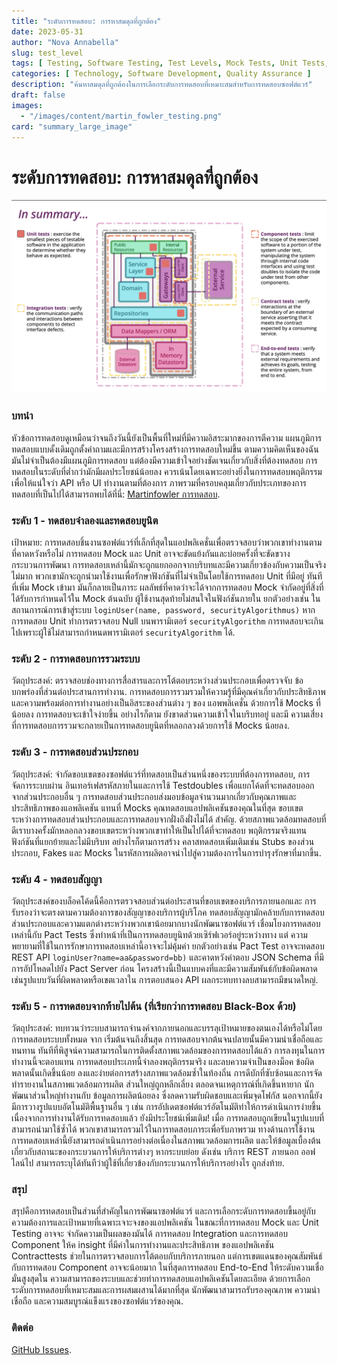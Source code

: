 ```yaml
---
title: "ระดับการทดสอบ: การหาสมดุลที่ถูกต้อง"
date: 2023-05-31
author: "Nova Annabella"
slug: test_level
tags: [ Testing, Software Testing, Test Levels, Mock Tests, Unit Tests, Integration Tests, Component Tests, Contract Tests, End-to-End Tests ]
categories: [ Technology, Software Development, Quality Assurance ]
description: "ค้นหาสมดุลที่ถูกต้องในการเลือกระดับการทดสอบที่เหมาะสมสำหรับการทดสอบซอฟต์แวร์"
draft: false
images:
  - "/images/content/martin_fowler_testing.png"
card: "summary_large_image"
---
```



# ระดับการทดสอบ: การหาสมดุลที่ถูกต้อง

[![testebenen](/images/content/martin_fowler_testing.png)](https://martinfowler.com/articles/microservice-testing/)

### บทนำ

หัวข้อการทดสอบดูเหมือนว่าจนถึงวันนี้ยังเป็นพื้นที่ใหม่ที่มีความอิสระมากของการตีความ แผนภูมิการทดสอบแบบดั้งเดิมถูกตั้งคำถามและมีการสร้างโครงสร้างการทดสอบใหม่ขึ้น ตามความคิดเห็นของฉัน มันไม่จำเป็นต้องมีแผนภูมิการทดสอบ แต่ต้องมีความเข้าใจอย่างชัดเจนเกี่ยวกับสิ่งที่ต้องทดสอบ การทดสอบในระดับที่ต่ำกว่ามักมีผลประโยชน์น้อยลง ควรเน้นโดยเฉพาะอย่างยิ่งในการทดสอบพฤติกรรมเพื่อให้แน่ใจว่า
API
หรือ UI ทำงานตามที่ต้องการ ภาพรวมที่ครอบคลุมเกี่ยวกับประเภทของการทดสอบที่เป็นไปได้สามารถพบได้ที่นี่:
[Martinfowler การทดสอบ](https://martinfowler.com/articles/microservice-testing/).


### ระดับ 1 - ทดสอบจำลองและทดสอบยูนิต

เป้าหมาย: การทดสอบชิ้นงานซอฟต์แวร์ที่เล็กที่สุดในแอปพลิเคชั่นเพื่อตรวจสอบว่าพวกเขาทำงานตามที่คาดหวังหรือไม่ การทดสอบ
Mock และ Unit อาจจะขัดแย้งกันและบ่อยครั้งที่จะขัดขวางกระบวนการพัฒนา
การทดสอบเหล่านี้มักจะถูกแยกออกจากบริบทและมีความเกี่ยวข้องกับความเป็นจริงไม่มาก
พวกเขามักจะถูกนำมาใช้งานเพื่อรักษาฟังก์ชันที่ไม่จำเป็นโดยใช้การทดสอบ Unit ที่มีอยู่ ทันทีที่เพิ่ม Mock เข้ามา
มันก็กลายเป็นภาระ ผลลัพธ์ที่คาดว่าจะได้จากการทดสอบ Mock จำกัดอยู่ที่สิ่งที่ได้รับการกำหนดไว้ใน Mock ต้นฉบับ
ผู้ใช้งานสุดท้ายไม่สนใจในฟังก์ชันภายใน ยกตัวอย่างเช่น ในสถานการณ์การเข้าสู่ระบบ `loginUser(name, password,
securityAlgorithmus)` หากการทดสอบ Unit ทำการตรวจสอบ Null บนพารามิเตอร์ `securityAlgorithm`
การทดสอบจะเกินไปเพราะผู้ใช้ไม่สามารถกำหนดพารามิเตอร์ `securityAlgorithm` ได้.

### ระดับ 2 - การทดสอบการรวมระบบ

วัตถุประสงค์: ตรวจสอบช่องทางการสื่อสารและการโต้ตอบระหว่างส่วนประกอบเพื่อตรวจจับ ข้อบกพร่องที่ส่วนต่อประสานการทำงาน.
การทดสอบการรวมรวมให้ความรู้ที่มีคุณค่าเกี่ยวกับประสิทธิภาพและความพร้อมต่อการทำงานอย่างเป็นอิสระของส่วนต่าง ๆ ของ
แอพพลิเคชั่น ด้วยการใช้ Mocks ที่น้อยลง การทดสอบจะเข้าใจง่ายขึ้น อย่างไรก็ตาม ยังขาดส่วนความเข้าใจในบริบทอยู่ และมี
ความเสี่ยงที่การทดสอบการรวมจะกลายเป็นการทดสอบยูนิตที่หลอกลวงด้วยการใช้ Mocks น้อยลง.

### ระดับ 3 - การทดสอบส่วนประกอบ

วัตถุประสงค์: จำกัดขอบเขตของซอฟต์แวร์ที่ทดสอบเป็นส่วนหนึ่งของระบบที่ต้องการทดสอบ, การจัดการระบบผ่าน
อินเทอร์เฟสรหัสภายในและการใช้ Testdoubles เพื่อแยกโค้ดที่จะทดสอบออกจากส่วนประกอบอื่น ๆ
การทดสอบส่วนประกอบส่งมอบข้อมูลจำนวนมากเกี่ยวกับคุณภาพและประสิทธิภาพของแอพลิเคชัน แทนที่ Mocks
คุณทดสอบแอปพลิเคชันของคุณในที่สุด ขอบเขตระหว่างการทดสอบส่วนประกอบและการทดสอบจากฝั่งถึงฝั่งไม่ได้ สำคัญ.
ด้วยสภาพแวดล้อมทดสอบที่ดีเราบางครั้งมักหลอกลวงขอบเขตระหว่างพวกเขาทำให้เป็นไปได้ที่จะทดสอบ
พฤติกรรมจริงแทนฟังก์ชันที่แยกย้ายและไม่มีบริบท อย่างไรก็ตามการสร้าง คลาสทดสอบเพิ่มเติมเช่น Stubs ของส่วนประกอบ, Fakes
และ Mocks ในรหัสการผลิตอาจนำไปสู่ความต้องการในการบำรุงรักษาที่มากขึ้น.

### ระดับ 4 - ทดสอบสัญญา

วัตถุประสงค์ของบล็อคโค้ดนี้คือการตรวจสอบส่วนต่อประสานที่ขอบเขตของบริการภายนอกและ
การรับรองว่าจะตรงตามความต้องการของสัญญาของบริการผู้บริโภค
ทดสอบสัญญามักคล้ายกับการทดสอบส่วนประกอบและความแตกต่างระหว่างพวกเขาน้อยมากบางนักพัฒนาซอฟต์แวร์
เชื่อมโยงการทดสอบเหล่านี้กับ Pact Tests ซึ่งทำหน้าที่เป็นการทดสอบยูนิทด้วยเซิร์ฟเวอร์อยู่ระหว่างทาง แต่
ความพยายามที่ใช้ในการรักษาการทดสอบเหล่านี้อาจจะไม่คุ้มค่า ยกตัวอย่างเช่น Pact Test อาจจะทดสอบ REST API
`loginUser?name=aa&password=bb)` และคาดหวังคำตอบ JSON Schema ที่มีการอัปโหลดไปยัง Pact Server ก่อน
โครงสร้างนี้เป็นแบบคงที่และมีความสัมพันธ์กับข้อผิดพลาดเช่นรูปแบบวันที่ผิดพลาดหรือเขตเวลาใน การตอบสนอง API
ผลกระทบทางลบสามารถมีขนาดใหญ่.

### ระดับ 5 - การทดสอบจากท้ายไปต้น (ที่เรียกว่าการทดสอบ Black-Box ด้วย)

วัตถุประสงค์: ทบทวนว่าระบบสามารถจำนงค์จากภายนอกและบรรลุเป้าหมายของตนเองได้หรือไม่โดยการทดสอบระบบทั้งหมด จาก
เริ่มต้นจนถึงสิ้นสุด การทดสอบจากต้นจนปลายนั้นมีความน่าเชื่อถือและทนทาน
ทันทีที่พิสูจน์ความสามารถในการติดตั้งสภาพแวดล้อมของการทดสอบได้แล้ว การลงทุนในการทำงานนี้จะตอบแทน
การทดสอบประเภทนี้จำลองพฤติกรรมจริง และลบความจำเป็นของม็อค ข้อผิดพลาดนั้นเกิดขึ้นน้อย
ลงและง่ายต่อการสร้างสภาพแวดล้อมซ้ำในท้องถิ่น การดีบักที่ซับซ้อนและการจัดทำรายงานในสภาพแวดล้อมการผลิต
ส่วนใหญ่ถูกหลีกเลี่ยง ตลอดจนเหตุการณ์ที่เกิดขึ้นหายาก นักพัฒนาส่วนใหญ่ทำงานกับ ข้อมูลการผลิตน้อยลง
ซึ่งลดความรับผิดชอบและเพิ่มจุดโฟกัส นอกจากนี้ยังมีการวางรูปแบบอัตโนมัติพื้นฐานอื่น ๆ เช่น
การอัปเดตซอฟต์แวร์อัตโนมัติทำให้การดำเนินการง่ายขึ้น เนื่องจากการทำงานได้รับการทดสอบแล้ว ยังมีประโยชน์เพิ่มเติม! เมื่อ
การทดสอบถูกเขียนในรูปแบบที่สามารถนำมาใช้ซ้ำได้ พวกเขาสามารถรวมไว้ในการทดสอบภาระเพื่อรับภาพรวม ทางด้านการใช้งาน
การทดสอบเหล่านี้ยังสามารถดำเนินการอย่างต่อเนื่องในสภาพแวดล้อมการผลิต
และให้ข้อมูลเบื้องต้นเกี่ยวกับสถานะของกระบวนการให้บริการต่างๆ หากระบบย่อย ดังเช่น บริการ REST ภายนอก ออฟไลน์ไป
สามารถระบุได้ทันทีว่าผู้ใช้ที่เกี่ยวข้องกับกระบวนการให้บริการอย่างไร ถูกส่งท้าย.

### สรุป

สรุปคือการทดสอบเป็นส่วนที่สำคัญในการพัฒนาซอฟต์แวร์ และการเลือกระดับการทดสอบขึ้นอยู่กับ
ความต้องการและเป้าหมายที่เฉพาะเจาะจงของแอปพลิเคชัน ในขณะที่การทดสอบ Mock และ Unit Testing อาจจะ
จำกัดความเป็นผลของมันได้ การทดสอบ Integration และการทดสอบ Component ให้ค insight ที่มีค่าในการทำงานและประสิทธิภาพ
ของแอปพลิเคชัน Contracttests ช่วยในการตรวจสอบการโต้ตอบกับบริการภายนอก แต่การเขตแดนของคุณสัมพันธ์กับการทดสอบ Component อาจจะน้อยมาก 
ในที่สุดการทดสอบ End-to-End ให้ระดับความเชื่อมั่นสูงสุดใน
ความสามารถของระบบและช่วยทำการทดสอบแอปพลิเคชันโดยละเอียด ด้วยการเลือก
ระดับการทดสอบที่เหมาะสมและการผสมผสานได้มากที่สุด นักพัฒนาสามารถรับรองคุณภาพ ความน่าเชื่อถือ และความสมบูรณ์แข็งแรงของซอฟต์แวร์ของคุณ.

### ติดต่อ

[GitHub Issues](https://github.com/NovaAnnabella/the_unspoken/issues/new/choose).
